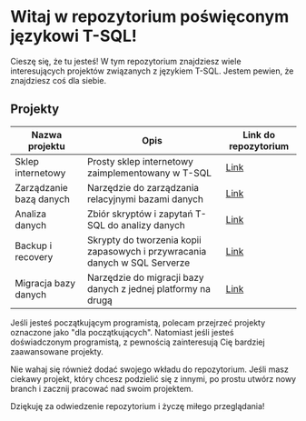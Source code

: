 # Witaj w repozytorium poświęconym językowi T-SQL!

Cieszę się, że tu jesteś! W tym repozytorium znajdziesz wiele interesujących projektów związanych z językiem T-SQL. Jestem pewien, że znajdziesz coś dla siebie.

## Projekty

| Nazwa projektu | Opis | Link do repozytorium |
| --- | --- | --- |
| Sklep internetowy | Prosty sklep internetowy zaimplementowany w T-SQL | [Link](https://github.com/user/repo) |
| Zarządzanie bazą danych | Narzędzie do zarządzania relacyjnymi bazami danych | [Link](https://github.com/user/repo) |
| Analiza danych | Zbiór skryptów i zapytań T-SQL do analizy danych | [Link](https://github.com/user/repo) |
| Backup i recovery | Skrypty do tworzenia kopii zapasowych i przywracania danych w SQL Serverze | [Link](https://github.com/user/repo) |
| Migracja bazy danych | Narzędzie do migracji bazy danych z jednej platformy na drugą | [Link](https://github.com/user/repo) |

Jeśli jesteś początkującym programistą, polecam przejrzeć projekty oznaczone jako "dla początkujących". Natomiast jeśli jesteś doświadczonym programistą, z pewnością zainteresują Cię bardziej zaawansowane projekty.

Nie wahaj się również dodać swojego wkładu do repozytorium. Jeśli masz ciekawy projekt, który chcesz podzielić się z innymi, po prostu utwórz nowy branch i zacznij pracować nad swoim projektem.

Dziękuję za odwiedzenie repozytorium i życzę miłego przeglądania!
